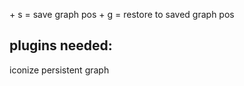 <alt> + s  = save graph pos
<alt> + g = restore to saved graph pos

## plugins needed:

iconize 
persistent graph